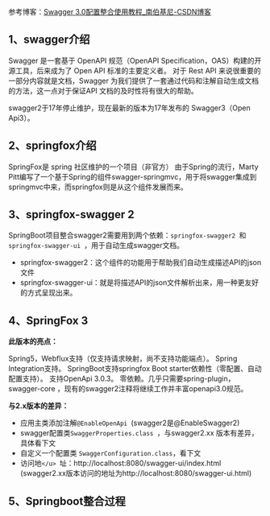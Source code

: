 参考博客：[Swagger 3.0配置整合使用教程_南伯基尼-CSDN博客](https://changxin.blog.csdn.net/article/details/109137799?utm_medium=distribute.pc_relevant.none-task-blog-2%7Edefault%7EBlogCommendFromMachineLearnPai2%7Edefault-3.control&depth_1-utm_source=distribute.pc_relevant.none-task-blog-2%7Edefault%7EBlogCommendFromMachineLearnPai2%7Edefault-3.control)

## 1、swagger介绍

Swagger 是一套基于 OpenAPI 规范（OpenAPI Specification，OAS）构建的开源工具，后来成为了 Open API 标准的主要定义者。
对于 Rest API 来说很重要的一部分内容就是文档，Swagger 为我们提供了一套通过代码和注解自动生成文档的方法，这一点对于保证API 文档的及时性将有很大的帮助。

swagger2于17年停止维护，现在最新的版本为17年发布的 Swagger3（Open Api3）。



## 2、springfox介绍

SpringFox是 spring 社区维护的一个项目（非官方）
由于Spring的流行，Marty Pitt编写了一个基于Spring的组件swagger-springmvc，用于将swagger集成到springmvc中来，而springfox则是从这个组件发展而来。



## 3、springfox-swagger 2

SpringBoot项目整合swagger2需要用到两个依赖：`springfox-swagger2 `和`springfox-swagger-ui `，用于自动生成swagger文档。

- springfox-swagger2：这个组件的功能用于帮助我们自动生成描述API的json文件
- springfox-swagger-ui：就是将描述API的json文件解析出来，用一种更友好的方式呈现出来。

## 4、SpringFox 3

**此版本的亮点：**

Spring5，Webflux支持（仅支持请求映射，尚不支持功能端点）。
Spring Integration支持。
SpringBoot支持springfox Boot starter依赖性（零配置、自动配置支持）。
支持OpenApi 3.0.3。
零依赖。几乎只需要spring-plugin，swagger-core ，现有的swagger2注释将继续工作并丰富openapi3.0规范。



**与2.x版本的差异：**

- 应用主类添加注解`@EnableOpenApi `(swagger2是@EnableSwagger2)
- swagger配置类`SwaggerProperties.class `，与swagger2.xx 版本有差异，具体看下文
- 自定义一个配置类 `SwaggerConfiguration.class`，看下文
- 访问地`</u> `址：http://localhost:8080/swagger-ui/index.html (swagger2.xx版本访问的地址为http://localhost:8080/swagger-ui.html)



## 5、Springboot整合过程

